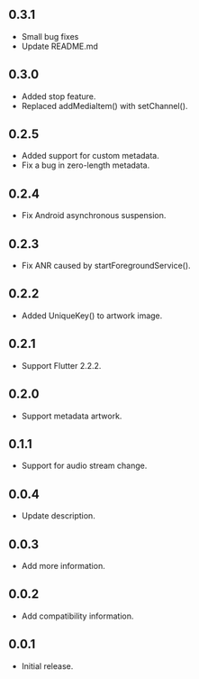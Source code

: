 ## 0.3.1

* Small bug fixes
* Update README.md

## 0.3.0

* Added stop feature.
* Replaced addMediaItem() with setChannel().

## 0.2.5

* Added support for custom metadata.
* Fix a bug in zero-length metadata.

## 0.2.4

* Fix Android asynchronous suspension.

## 0.2.3

* Fix ANR caused by startForegroundService().

## 0.2.2

* Added UniqueKey() to artwork image.

## 0.2.1

* Support Flutter 2.2.2.

## 0.2.0

* Support metadata artwork.

## 0.1.1

* Support for audio stream change.

## 0.0.4

* Update description.

## 0.0.3

* Add more information.

## 0.0.2

* Add compatibility information.

## 0.0.1

* Initial release.
